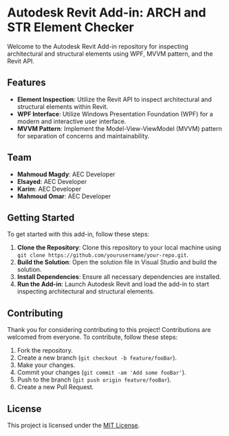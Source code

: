 # Autodesk Revit Add-in: ARCH and STR Element Checker

Welcome to the Autodesk Revit Add-in repository for inspecting architectural and structural elements using WPF, MVVM pattern, and the Revit API.

## Features

- **Element Inspection**: Utilize the Revit API to inspect architectural and structural elements within Revit.
- **WPF Interface**: Utilize Windows Presentation Foundation (WPF) for a modern and interactive user interface.
- **MVVM Pattern**: Implement the Model-View-ViewModel (MVVM) pattern for separation of concerns and maintainability.

## Team

- **Mahmoud Magdy**: AEC Developer
- **Elsayed**: AEC Developer
- **Karim**: AEC Developer
- **Mahmoud Omar**: AEC Developer

## Getting Started

To get started with this add-in, follow these steps:

1. **Clone the Repository**: Clone this repository to your local machine using `git clone https://github.com/yourusername/your-repo.git`.
2. **Build the Solution**: Open the solution file in Visual Studio and build the solution.
3. **Install Dependencies**: Ensure all necessary dependencies are installed.
4. **Run the Add-in**: Launch Autodesk Revit and load the add-in to start inspecting architectural and structural elements.

## Contributing

Thank you for considering contributing to this project! Contributions are welcomed from everyone. To contribute, follow these steps:

1. Fork the repository.
2. Create a new branch (`git checkout -b feature/fooBar`).
3. Make your changes.
4. Commit your changes (`git commit -am 'Add some fooBar'`).
5. Push to the branch (`git push origin feature/fooBar`).
6. Create a new Pull Request.

## License

This project is licensed under the [MIT License](LICENSE).
